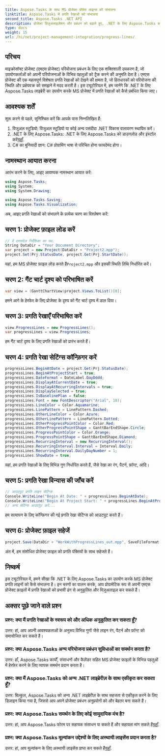 ```yaml
---
title: Aspose.Tasks के साथ MS प्रोजेक्ट प्रोग्रेस लाइन्स को संभालना
linktitle: Aspose.Tasks में प्रगति रेखाओं को संभालना
second_title: Aspose.Tasks .NET API
description: प्रोजेक्ट विज़ुअलाइज़ेशन और प्रबंधन को बढ़ाते हुए, .NET के लिए Aspose.Tasks का उपयोग करके MS प्रोजेक्ट फ़ाइलों में प्रगति रेखाओं में हेरफेर करना सीखें।
type: docs
weight: 15
url: /hi/net/project-management-integration/progress-lines/
---
```

## परिचय
माइक्रोसॉफ्ट प्रोजेक्ट (एमएस प्रोजेक्ट) परियोजना प्रबंधन के लिए एक शक्तिशाली उपकरण है, जो उपयोगकर्ताओं को अपनी परियोजनाओं के विभिन्न पहलुओं को ट्रैक करने की अनुमति देता है। एमएस प्रोजेक्ट की एक महत्वपूर्ण विशेषता प्रगति रेखाओं को देखने की क्षमता है, जो हितधारकों को परियोजना की स्थिति और प्रक्षेपवक्र को समझने में मदद करती है। इस ट्यूटोरियल में, हम जानेंगे कि .NET के लिए Aspose.Tasks लाइब्रेरी का उपयोग करके MS प्रोजेक्ट में प्रगति रेखाओं को कैसे प्रबंधित किया जाए।
## आवश्यक शर्तें
शुरू करने से पहले, सुनिश्चित करें कि आपके पास निम्नलिखित हैं:
1. विजुअल स्टूडियो: विजुअल स्टूडियो या कोई अन्य पसंदीदा .NET विकास वातावरण स्थापित करें।
2.  .NET के लिए Aspose.Tasks: .NET के लिए Aspose.Tasks को डाउनलोड और इंस्टॉल करें[यहाँ](https://releases.aspose.com/tasks/net/).
3. C# का बुनियादी ज्ञान: C# प्रोग्रामिंग भाषा से परिचित होना फायदेमंद होगा।

## नामस्थान आयात करना
आरंभ करने के लिए, आइए आवश्यक नामस्थान आयात करें:
```csharp
using Aspose.Tasks;
using System;
using System.Drawing;

using Aspose.Tasks.Saving;
using Aspose.Tasks.Visualization;
```
अब, आइए प्रगति रेखाओं को संभालने के प्रत्येक चरण का विश्लेषण करें:
## चरण 1: प्रोजेक्ट फ़ाइल लोड करें
```csharp
// वें दस्तावेज़ निर्देशिका का पथ.
String DataDir = "Your Document Directory";
var project = new Project(DataDir + "Project2.mpp");
project.Set(Prj.StatusDate, project.Get(Prj.StartDate));
```
 यहां, हम MS प्रोजेक्ट फ़ाइल लोड करते हैं`Project2.mpp` और इसकी स्थिति तिथि निर्धारित करें।
## चरण 2: गैंट चार्ट दृश्य को परिभाषित करें
```csharp
var view = (GanttChartView)project.Views.ToList()[0];
```
हमने आगे के हेरफेर के लिए प्रोजेक्ट के दृश्य को गैंट चार्ट दृश्य में डाल दिया।
## चरण 3: प्रगति रेखाएँ परिभाषित करें
```csharp
view.ProgressLines = new ProgressLines();
var progressLines = view.ProgressLines;
```
हम गैंट चार्ट दृश्य के लिए प्रगति रेखाओं को प्रारंभ करते हैं।
## चरण 4: प्रगति रेखा सेटिंग्स कॉन्फ़िगर करें
```csharp
progressLines.BeginAtDate = project.Get(Prj.StatusDate);
progressLines.BeginAtProjectStart = true;
progressLines.DateFormat = DateLabel.DayDddd;
progressLines.DisplayAtCurrentDate = true;
progressLines.DisplayAtRecurringIntervals = true;
progressLines.DisplaySelected = true;
progressLines.IsBaselinePlan = false;
progressLines.Font = new FontDescriptor("Arial", 10);
progressLines.LineColor = Color.Aquamarine;
progressLines.LinePattern = LinePattern.Dashed;
progressLines.OtherLineColor = Color.Azure;
progressLines.OtherLinePattern = LinePattern.Dotted;
progressLines.OtherProgressPointColor = Color.Red;
progressLines.OtherProgressPointShape = GanttBarEndShape.Circle;
progressLines.ProgressPointColor = Color.Orange;
progressLines.ProgressPointShape = GanttBarEndShape.Diamond;
progressLines.RecurringInterval = new RecurringInterval();
progressLines.RecurringInterval.Interval = Interval.Daily;
progressLines.RecurringInterval.DailyDayNumber = 1;
progressLines.ShowDate = true;
```
यहां, हम प्रगति रेखाओं के लिए विभिन्न गुण निर्धारित करते हैं, जैसे रेखा का रंग, पैटर्न, फ़ॉन्ट, आदि।
## चरण 5: प्रगति रेखा विन्यास की जाँच करें
```csharp
// आउटपुट प्रगति लाइन सेटिंग्स
Console.WriteLine("Begin At Date: " + progressLines.BeginAtDate);
Console.WriteLine("Begin At Project Start: " + progressLines.BeginAtProjectStart);
// अन्य सेटिंग्स आउटपुट करें...
```
हम सत्यापन के लिए कॉन्फ़िगर की गई प्रगति रेखा सेटिंग्स को आउटपुट करते हैं।
## चरण 6: प्रोजेक्ट फ़ाइल सहेजें
```csharp
project.Save(DataDir + "WorkWithProgressLines_out.mpp", SaveFileFormat.Mpp);
```
अंत में, हम संशोधित प्रोजेक्ट फ़ाइल को प्रगति पंक्तियों के साथ सहेजते हैं।

## निष्कर्ष
इस ट्यूटोरियल में, हमने सीखा कि .NET के लिए Aspose.Tasks का उपयोग करके MS प्रोजेक्ट प्रगति लाइनों को कैसे संभालना है। इन चरणों का पालन करके, आप प्रोग्रामेटिक रूप से अपनी एमएस प्रोजेक्ट फ़ाइलों में प्रगति रेखाओं को प्रभावी ढंग से अनुकूलित और विज़ुअलाइज़ कर सकते हैं।
## अक्सर पूछे जाने वाले प्रश्न
### प्रश्न: क्या मैं प्रगति रेखाओं के स्वरूप को और अधिक अनुकूलित कर सकता हूँ?
उत्तर: हां, आप अपनी आवश्यकताओं के अनुरूप विभिन्न गुणों जैसे लाइन रंग, पैटर्न और फ़ॉन्ट को समायोजित कर सकते हैं।
### प्रश्न: क्या Aspose.Tasks अन्य परियोजना प्रबंधन सुविधाओं का समर्थन करता है?
उत्तर: हाँ, Aspose.Tasks कार्यों, संसाधनों और कैलेंडर सहित MS प्रोजेक्ट फ़ाइलों के विभिन्न पहलुओं में हेरफेर करने के लिए व्यापक समर्थन प्रदान करता है।
### प्रश्न: क्या मैं Aspose.Tasks को अन्य .NET लाइब्रेरीज़ के साथ एकीकृत कर सकता हूँ?
उत्तर: बिल्कुल, Aspose.Tasks को अन्य .NET लाइब्रेरीज़ के साथ सहजता से एकीकृत करने के लिए डिज़ाइन किया गया है, जिससे आप अपने प्रोजेक्ट प्रबंधन अनुप्रयोगों को और बेहतर बना सकते हैं।
### प्रश्न: क्या Aspose.Tasks समर्थन के लिए कोई सामुदायिक मंच है?
 उत्तर: हां, आप Aspose.Tasks फोरम पर सहायक संसाधन पा सकते हैं और सहायता मांग सकते हैं[यहाँ](https://forum.aspose.com/c/tasks/15).
### प्रश्न: क्या Aspose.Tasks मूल्यांकन उद्देश्यों के लिए अस्थायी लाइसेंस प्रदान करता है?
 उत्तर: हां, आप मूल्यांकन के लिए अस्थायी लाइसेंस प्राप्त कर सकते हैं[यहाँ](https://purchase.aspose.com/temporary-license/).